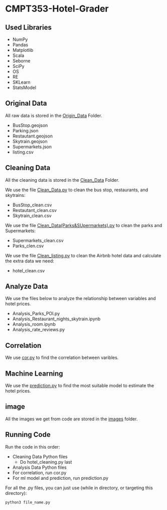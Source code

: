 # CMPT353-Hotel-Grader
## Used Libraries
- NumPy
- Pandas
- Matplotlib
- Scala
- Seborne
- SciPy
- OS
- RE
- SKLearn
- StatsModel
## Original Data
All raw data is stored in the [Origin_Data](https://github.com/IAsianRice/CMPT353-Hotel-Grader/tree/master/Origin_Data) Folder.
- BusStop.geojson
- Parking.json
- Restautant.geojson
- Skytrain.geojson
- Supermarkets.json
- listing.csv
## Cleaning Data
All the cleaning data is stored in the [Clean_Data](https://github.com/IAsianRice/CMPT353-Hotel-Grader/tree/master/Origin_Data) Folder.

We use the file [Clean_Data.py](https://github.com/IAsianRice/CMPT353-Hotel-Grader/blob/master/Clean_Data.py) to clean the bus stop, restaurants, and skytrains:
- BusStop_clean.csv
- Restautant_clean.csv
- Skytrain_clean.csv

We use the file [Clean_Data(Parks&SUpermarkets).py](https://github.com/IAsianRice/CMPT353-Hotel-Grader/blob/master/Clean_Data(Parks%26Supermarkets).py) to clean the parks and Supermarkets:
- Supermarkets_clean.csv
- Parks_clen.csv

We use the file [Clean_listing.py](https://github.com/IAsianRice/CMPT353-Hotel-Grader/blob/master/Clean_listing.py) to clean the Airbnb hotel data and calculate the extra data we need:
- hotel_clean.csv

## Analyze Data
We use the files below to analyze the relationship between variables and hotel prices.
- Analysis_Parks_POI.py
- Analysis_Restaurant_nights_skytrain.ipynb
- Analysis_room.ipynb
- Analysis_rate_reviews.py

## Correlation
We use [cor.py](https://github.com/IAsianRice/CMPT353-Hotel-Grader/blob/master/cor.py) to find the correlation between varibles.
## Machine Learning
We use the [prediction.py](https://github.com/IAsianRice/CMPT353-Hotel-Grader/blob/master/prediction.py) to find the most suitable model to estimate the hotel prices.

## image
All the images we get from code are stored in the [images](https://github.com/IAsianRice/CMPT353-Hotel-Grader/tree/master/images) folder.

## Running Code
Run the code in this order:
- Cleaning Data Python files
  - Do hotel_cleaning.py last
- Analysis Data Python files
- For correlation, run cor.py
- For ml model and prediction, run prediction.py

For all the .py files, you can just use (while in directory, or targeting this directory):
```
python3 file_name.py
```
